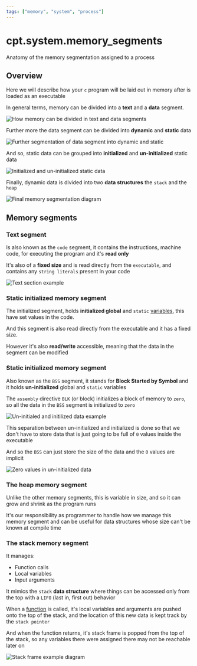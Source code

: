 ```yaml
---
tags: ["memory", "system", "process"]
---
```


# cpt.system.memory_segments

Anatomy of the memory segmentation assigned to a process

## Overview

Here we will describe how your `c` program will be
laid out in memory after is loaded as an executable

In general terms, memory can be divided into a 
**text** and a **data** segment.

![How memory can be divided in text and data segments](./assets/memory_text_and_data_segmentes.png) 

Further more the data segment can be divided into 
**dynamic** and **static** data

![Further segmentation of data segment into dynamic and static](./assets/dynamic_and_static_data_segmentation.png) 

And so, static data can be grouped into **initialized** 
and **un-initialized** static data

![Initialized and un-initialized static data](./assets/init_and_uninit_static_data.png) 

Finally, dynamic data is divided into two **data structures** 
the `stack` and the `heap`

![Final memory segmentation diagram](./assets/final_memory_segmentation_diagram.png) 

## Memory segments

### Text segment

Is also known as the `code` segment, it contains the 
instructions, machine code, for executing the program 
and it's **read only**

It's also of a **fixed size** and is read directly from
the `executable`, and contains any `string literals`
present in your code

![Text section example](./assets/text_section_example.png) 

### Static initialized memory segment

The initialized segment, holds **initialized global** and
`static` [variables](./e6e6.md), this have set values in the code.

And this segment is also read directly from the executable
and it has a fixed size.

However it's also **read/write** accessible, meaning that
the data in the segment can be modified

### Static initialized memory segment

Also known as the `BSS` segment, it stands for 
**Block Started by Symbol** and it holds **un-initialized** 
global and `static` variables

The `assembly` directive `BLK` (or block) initializes a
block of memory to `zero`, so all the data in the
`BSS` segment is initialized to `zero`

![Un-initialed and initilized data example](./assets/static_data_example.png) 

This separation between un-initialized and initialized
is done so that we don't have to store data that is
just going to be full of `0` values inside the executable

And so the `BSS` can just store the size of the data
and the `0` values are implicit

![Zero values in un-initialized data](./assets/zero_values_in_unitiilized_data.png) 

### The heap memory segment

Unlike the other memory segments, this is variable in
size, and so it can grow and shrink as the program
runs

It's our responsibility as programmer to handle how
we manage this memory segment and can be useful for
data structures whose size can't be known at compile
time

### The stack memory segment

It manages:

- Function calls
- Local variables
- Input arguments

It mimics the `stack` **data structure** where things
can be accessed only from the top with a `LIFO`
(last in, first out) behavior

When a [function](./nt45.md) is called, it's local variables and
arguments are pushed onto the top of the stack, and
the location of this new data is kept track by the
`stack pointer`

And when the function returns, it's stack frame is
popped from the top of the stack, so any variables
there were assigned there may not be reachable
later on

![Stack frame example diagram](./assets/stack_frame_example_diagram.png) 
